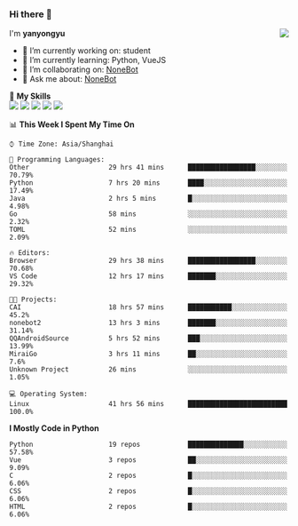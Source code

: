 ### Hi there 👋

<a href="#">
  <img align="right" src="https://github-readme-stats.vercel.app/api?username=yanyongyu&count_private=true&show_icons=true&bg_color=15,f2f7fd,E0EAFC" />
</a>

I'm **yanyongyu**

- 🔭 I’m currently working on: student
- 🌱 I’m currently learning: Python, VueJS
- 👯 I’m collaborating on: [NoneBot](https://github.com/nonebot)
- 💬 Ask me about: [NoneBot](https://github.com/nonebot)

🌟 **My Skills**  
![](https://img.shields.io/badge/-Python-3e74a2?style=flat-square&logo=Python&logoColor=fff)
![](https://img.shields.io/badge/-Vue-4fc08d?style=flat-square&logo=Vue.js&logoColor=fff)
![](https://img.shields.io/badge/-Node.js-339933?style=flat-square&logo=Node.js&logoColor=fff)
![](https://img.shields.io/badge/-Docker-2496ED?style=flat-square&logo=Docker&logoColor=fff)
![](https://img.shields.io/badge/-Linux-000000?style=flat-square&logo=Linux&logoColor=fff)

<!--START_SECTION:waka-->
📊 **This Week I Spent My Time On** 

```text
⌚︎ Time Zone: Asia/Shanghai

💬 Programming Languages: 
Other                    29 hrs 41 mins      █████████████████░░░░░░░░   70.79% 
Python                   7 hrs 20 mins       ████░░░░░░░░░░░░░░░░░░░░░   17.49% 
Java                     2 hrs 5 mins        █░░░░░░░░░░░░░░░░░░░░░░░░   4.98% 
Go                       58 mins             ░░░░░░░░░░░░░░░░░░░░░░░░░   2.32% 
TOML                     52 mins             ░░░░░░░░░░░░░░░░░░░░░░░░░   2.09%

🔥 Editors: 
Browser                  29 hrs 38 mins      █████████████████░░░░░░░░   70.68% 
VS Code                  12 hrs 17 mins      ███████░░░░░░░░░░░░░░░░░░   29.32%

🐱‍💻 Projects: 
CAI                      18 hrs 57 mins      ███████████░░░░░░░░░░░░░░   45.2% 
nonebot2                 13 hrs 3 mins       ███████░░░░░░░░░░░░░░░░░░   31.14% 
QQAndroidSource          5 hrs 52 mins       ███░░░░░░░░░░░░░░░░░░░░░░   13.99% 
MiraiGo                  3 hrs 11 mins       ██░░░░░░░░░░░░░░░░░░░░░░░   7.6% 
Unknown Project          26 mins             ░░░░░░░░░░░░░░░░░░░░░░░░░   1.05%

💻 Operating System: 
Linux                    41 hrs 56 mins      █████████████████████████   100.0%

```

**I Mostly Code in Python** 

```text
Python                   19 repos            ██████████████░░░░░░░░░░░   57.58% 
Vue                      3 repos             ██░░░░░░░░░░░░░░░░░░░░░░░   9.09% 
C                        2 repos             █░░░░░░░░░░░░░░░░░░░░░░░░   6.06% 
CSS                      2 repos             █░░░░░░░░░░░░░░░░░░░░░░░░   6.06% 
HTML                     2 repos             █░░░░░░░░░░░░░░░░░░░░░░░░   6.06%

```



<!--END_SECTION:waka-->
